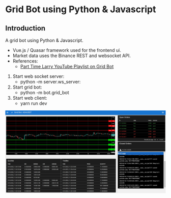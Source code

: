 # Grid Bot using Python & Javascript

## Introduction
A grid bot using Python & Javascript. 
- Vue.js / Quasar framework used for the frontend ui.
- Market data uses the Binance REST and websocket API.
- References:
  - [Part Time Larry YouTube Playlist on Grid Bot](https://www.youtube.com/playlist?list=PLvzuUVysUFOtb2wF0gQ10_YD3ushEDtrd)

1) Start web socket server:
   - python -m server.ws_server:
2) Start grid bot:
   - python -m bot.grid_bot
3) Start web client:
   - yarn run dev
   
![Web UI Snapshot](snapshots/snapshot_web_ui.JPG)


